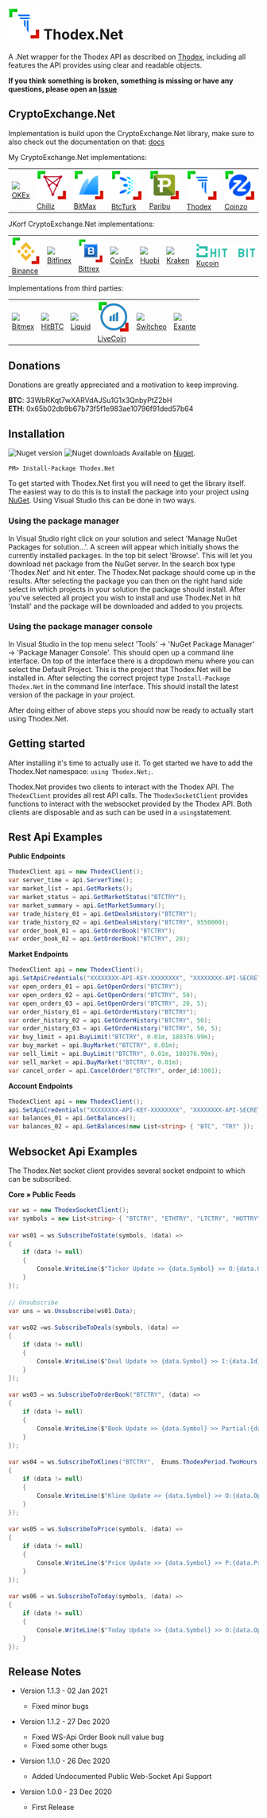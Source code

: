 ﻿# ![Icon](https://github.com/burakoner/Thodex.Net/blob/master/Thodex.Net/Icon/icon.png?raw=true) Thodex.Net 

A .Net wrapper for the Thodex API as described on [Thodex](https://api.thodex.com), including all features the API provides using clear and readable objects.

**If you think something is broken, something is missing or have any questions, please open an [Issue](https://github.com/burakoner/Thodex.Net/issues)**

## CryptoExchange.Net
Implementation is build upon the CryptoExchange.Net library, make sure to also check out the documentation on that: [docs](https://github.com/JKorf/CryptoExchange.Net)

My CryptoExchange.Net implementations:
<table>
<tr>
<td><a href="https://github.com/burakoner/OKEx.Net"><img src="https://github.com/burakoner/OKEx.Net/blob/master/Okex.Net/Icon/icon.png?raw=true"></a>
<br />
<a href="https://github.com/burakoner/OKEx.Net">OKEx</a>
</td>
<td><a href="https://github.com/burakoner/Chiliz.Net"><img src="https://github.com/burakoner/Chiliz.Net/blob/master/Chiliz.Net/Icon/icon.png?raw=true"></a>
<br />
<a href="https://github.com/burakoner/Chiliz.Net">Chiliz</a>
</td>
<td><a href="https://github.com/burakoner/BitMax.Net"><img src="https://github.com/burakoner/BitMax.Net/blob/master/BitMax.Net/Icon/icon.png?raw=true"></a>
<br />
<a href="https://github.com/burakoner/BitMax.Net">BitMax</a>
</td>
<td><a href="https://github.com/burakoner/BtcTurk.Net"><img src="https://github.com/burakoner/BtcTurk.Net/blob/master/BtcTurk.Net/Icon/icon.png?raw=true"></a>
<br />
<a href="https://github.com/burakoner/BtcTurk.Net">BtcTurk</a>
</td>
<td><a href="https://github.com/burakoner/Paribu.Net"><img src="https://github.com/burakoner/Paribu.Net/blob/master/Paribu.Net/Icon/icon.png?raw=true"></a>
<br />
<a href="https://github.com/burakoner/Paribu.Net">Paribu</a>
</td>
<td><a href="https://github.com/burakoner/Thodex.Net"><img src="https://github.com/burakoner/Thodex.Net/blob/master/Thodex.Net/Icon/icon.png?raw=true"></a>
<br />
<a href="https://github.com/burakoner/Thodex.Net">Thodex</a>
</td>
<td><a href="https://github.com/burakoner/Coinzo.Net"><img src="https://github.com/burakoner/Coinzo.Net/blob/master/Coinzo.Net/Icon/icon.png?raw=true"></a>
<br />
<a href="https://github.com/burakoner/Coinzo.Net">Coinzo</a>
</td>
</tr>
</table>

JKorf CryptoExchange.Net implementations:
<table>
<tr>
<td><a href="https://github.com/JKorf/Binance.Net"><img src="https://github.com/JKorf/Binance.Net/blob/master/Binance.Net/Icon/icon.png?raw=true"></a>
<br />
<a href="https://github.com/JKorf/Binance.Net">Binance</a>
</td>
<td><a href="https://github.com/JKorf/Bitfinex.Net"><img src="https://github.com/JKorf/Bitfinex.Net/blob/master/Bitfinex.Net/Icon/icon.png?raw=true"></a>
<br />
<a href="https://github.com/JKorf/Bitfinex.Net">Bitfinex</a>
</td>
<td><a href="https://github.com/JKorf/Bittrex.Net"><img src="https://github.com/JKorf/Bittrex.Net/blob/master/Bittrex.Net/Icon/icon.png?raw=true"></a>
<br />
<a href="https://github.com/JKorf/Bittrex.Net">Bittrex</a>
</td>
<td><a href="https://github.com/JKorf/CoinEx.Net"><img src="https://github.com/JKorf/CoinEx.Net/blob/master/CoinEx.Net/Icon/icon.png?raw=true"></a>
<br />
<a href="https://github.com/JKorf/CoinEx.Net">CoinEx</a>
</td>
<td><a href="https://github.com/JKorf/Huobi.Net"><img src="https://github.com/JKorf/Huobi.Net/blob/master/Huobi.Net/Icon/icon.png?raw=true"></a>
<br />
<a href="https://github.com/JKorf/Huobi.Net">Huobi</a>
</td>
<td><a href="https://github.com/JKorf/Kraken.Net"><img src="https://github.com/JKorf/Kraken.Net/blob/master/Kraken.Net/Icon/icon.png?raw=true"></a>
<br />
<a href="https://github.com/JKorf/Kraken.Net">Kraken</a>
</td>
<td><a href="https://github.com/JKorf/Kucoin.Net"><img src="https://github.com/JKorf/Kucoin.Net/blob/master/Kucoin.Net/Icon/icon.png?raw=true"></a>
<br />
<a href="https://github.com/JKorf/Kucoin.Net">Kucoin</a>
</td>
</tr>
</table>

Implementations from third parties:
<table>
<tr>
<td><a href="https://github.com/ridicoulous/Bitmex.Net"><img src="https://github.com/ridicoulous/Bitmex.Net/blob/master/Bitmex.Net/Icon/icon.png"></a>
<br />
<a href="https://github.com/ridicoulous/Bitmex.Net">Bitmex</a>
</td>
<td><a href="https://github.com/intelligences/HitBTC.Net"><img src="https://github.com/intelligences/HitBTC.Net/blob/master/src/HitBTC.Net/Icon/icon.png?raw=true"></a>
<br />
<a href="https://github.com/intelligences/HitBTC.Net">HitBTC</a>
</td>
<td><a href="https://github.com/ridicoulous/LiquidQuoine.Net"><img src="https://github.com/ridicoulous/LiquidQuoine.Net/blob/master/Resources/icon.png?raw=true"></a>
<br />
<a href="https://github.com/ridicoulous/LiquidQuoine.Net">Liquid</a>
</td>
<td><a href="https://github.com/EricGarnier/LiveCoin.Net"><img src="https://github.com/EricGarnier/LiveCoin.Net/blob/master/LiveCoin.Net/Icon/icon.png?raw=true"></a>
<br />
<a href="https://github.com/EricGarnier/LiveCoin.Net">LiveCoin</a>
</td>
<td><a href="https://github.com/Zaliro/Switcheo.Net"><img src="https://github.com/Zaliro/Switcheo.Net/blob/master/Resources/switcheo-coin.png?raw=true"></a>
<br />
<a href="https://github.com/Zaliro/Switcheo.Net">Switcheo</a>
</td>
<td><a href="https://github.com/d-ugarov/Exante.Net"><img src="https://github.com/d-ugarov/Exante.Net/blob/master/Exante.Net/Icon/icon.png?raw=true"></a>
<br />
<a href="https://github.com/d-ugarov/Exante.Net">Exante</a>
</td>
</tr>
</table>

## Donations
Donations are greatly appreciated and a motivation to keep improving.

**BTC**:  33WbRKqt7wXARVdAJSu1G1x3QnbyPtZ2bH  
**ETH**:  0x65b02db9b67b73f5f1e983ae10796f91ded57b64  

## Installation
![Nuget version](https://img.shields.io/nuget/v/Thodex.Net.svg)  ![Nuget downloads](https://img.shields.io/nuget/dt/Thodex.Net.svg)
Available on [Nuget](https://www.nuget.org/packages/Thodex.Net).
```
PM> Install-Package Thodex.Net
```
To get started with Thodex.Net first you will need to get the library itself. The easiest way to do this is to install the package into your project using  [NuGet](https://www.nuget.org/packages/Thodex.Net). Using Visual Studio this can be done in two ways.

### Using the package manager
In Visual Studio right click on your solution and select 'Manage NuGet Packages for solution...'. A screen will appear which initially shows the currently installed packages. In the top bit select 'Browse'. This will let you download net package from the NuGet server. In the search box type 'Thodex.Net' and hit enter. The Thodex.Net package should come up in the results. After selecting the package you can then on the right hand side select in which projects in your solution the package should install. After you've selected all project you wish to install and use Thodex.Net in hit 'Install' and the package will be downloaded and added to you projects.

### Using the package manager console
In Visual Studio in the top menu select 'Tools' -> 'NuGet Package Manager' -> 'Package Manager Console'. This should open up a command line interface. On top of the interface there is a dropdown menu where you can select the Default Project. This is the project that Thodex.Net will be installed in. After selecting the correct project type  `Install-Package Thodex.Net`  in the command line interface. This should install the latest version of the package in your project.

After doing either of above steps you should now be ready to actually start using Thodex.Net.
## Getting started
After installing it's time to actually use it. To get started we have to add the Thodex.Net namespace:  `using Thodex.Net;`.

Thodex.Net provides two clients to interact with the Thodex API. The  `ThodexClient`  provides all rest API calls. The  `ThodexSocketClient` provides functions to interact with the websocket provided by the Thodex API. Both clients are disposable and as such can be used in a  `using`statement.

## Rest Api Examples
**Public Endpoints**
```C#
ThodexClient api = new ThodexClient();
var server_time = api.ServerTime();
var market_list = api.GetMarkets();
var market_status = api.GetMarketStatus("BTCTRY");
var market_summary = api.GetMarketSummary();
var trade_history_01 = api.GetDealsHistory("BTCTRY");
var trade_history_02 = api.GetDealsHistory("BTCTRY", 9550000);
var order_book_01 = api.GetOrderBook("BTCTRY");
var order_book_02 = api.GetOrderBook("BTCTRY", 20);
```

**Market Endpoints**
```C#
ThodexClient api = new ThodexClient();
api.SetApiCredentials("XXXXXXXX-API-KEY-XXXXXXXX", "XXXXXXXX-API-SECRET-XXXXXXXX");
var open_orders_01 = api.GetOpenOrders("BTCTRY");
var open_orders_02 = api.GetOpenOrders("BTCTRY", 50);
var open_orders_03 = api.GetOpenOrders("BTCTRY", 20, 5);
var order_history_01 = api.GetOrderHistory("BTCTRY");
var order_history_02 = api.GetOrderHistory("BTCTRY", 50);
var order_history_03 = api.GetOrderHistory("BTCTRY", 50, 5);
var buy_limit = api.BuyLimit("BTCTRY", 0.01m, 180376.99m);
var buy_market = api.BuyMarket("BTCTRY", 0.01m);
var sell_limit = api.BuyLimit("BTCTRY", 0.01m, 180376.99m);
var sell_market = api.BuyMarket("BTCTRY", 0.01m);
var cancel_order = api.CancelOrder("BTCTRY", order_id:1001);
```

**Account Endpoints**
```C#
ThodexClient api = new ThodexClient();
api.SetApiCredentials("XXXXXXXX-API-KEY-XXXXXXXX", "XXXXXXXX-API-SECRET-XXXXXXXX");
var balances_01 = api.GetBalances();
var balances_02 = api.GetBalances(new List<string> { "BTC", "TRY" });
```

## Websocket Api Examples
The Thodex.Net socket client provides several socket endpoint to which can be subscribed.

**Core » Public Feeds**
```C#
var ws = new ThodexSocketClient();
var symbols = new List<string> { "BTCTRY", "ETHTRY", "LTCTRY", "HOTTRY", "HOTUSDT", "DASHTRY", "LINKUSDT", "DOGETRY", "LINKTRY", "BATUSDT", "XRPTRY", "BATTRY", "XLMTRY", "BCHTRY", "EOSTRY", "XEMTRY", "BTGTRY", "ETCTRY", "USDTTRY", "TRXTRY", "BTTTRY", "ADATRY", "XMRTRY", "ZECTRY", "BTCUSDT", "ETHUSDT", "LTCUSDT", "DOGEUSDT", "XRPUSDT", "XLMUSDT", "BCHUSDT", "EOSUSDT", "ETCUSDT", "TRXUSDT", "ETHBTC", "TRXBTC", "XRPBTC", "LTCBTC", "BCHBTC", "XLMBTC" };

var ws01 = ws.SubscribeToState(symbols, (data) =>
{
    if (data != null)
    {
        Console.WriteLine($"Ticker Update >> {data.Symbol} >> O:{data.Open} H:{data.High} L:{data.Low} C:{data.Close} SV:{data.StockVolume} MV:{data.MoneyVolume}");
    }
});

// Unsubscribe
var uns = ws.Unsubscribe(ws01.Data);

var ws02 =ws.SubscribeToDeals(symbols, (data) =>
{
    if (data != null)
    {
        Console.WriteLine($"Deal Update >> {data.Symbol} >> I:{data.Id} T:{data.UtcTime} S:{data.Side} P:{data.Price} A:{data.Amount}");
    }
});

var ws03 = ws.SubscribeToOrderBook("BTCTRY", (data) =>
{
    if (data != null)
    {
        Console.WriteLine($"Book Update >> {data.Symbol} >> Partial:{data.IsPartial} Bids:{data.Bids.Count()} Asks:{data.Asks.Count()}");
    }
});

var ws04 = ws.SubscribeToKlines("BTCTRY",  Enums.ThodexPeriod.TwoHours, (data) =>
{
    if (data != null)
    {
        Console.WriteLine($"Kline Update >> {data.Symbol} >> O:{data.Open} H:{data.High} L:{data.Low} C:{data.Close} SV:{data.StockVolume} MV:{data.MoneyVolume}");
    }
});

var ws05 = ws.SubscribeToPrice(symbols, (data) =>
{
    if (data != null)
    {
        Console.WriteLine($"Price Update >> {data.Symbol} >> P:{data.Price}");
    }
});

var ws06 = ws.SubscribeToToday(symbols, (data) =>
{
    if (data != null)
    {
        Console.WriteLine($"Today Update >> {data.Symbol} >> O:{data.Open} H:{data.High} L:{data.Low} C:{data.Last} V:{data.Volume} D:{data.Deal}");
    }
});
```

## Release Notes
* Version 1.1.3 - 02 Jan 2021
    * Fixed minor bugs

* Version 1.1.2 - 27 Dec 2020
    * Fixed WS-Api Order Book null value bug
    * Fixed some other bugs

* Version 1.1.0 - 26 Dec 2020
    * Added Undocumented Public Web-Socket Api Support

* Version 1.0.0 - 23 Dec 2020
    * First Release
